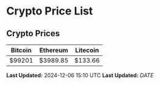 # Crypto Price List

## Crypto Prices
| Bitcoin | Ethereum | Litecoin |
| ------- | -------- | -------- |
| $99201 | $3989.85 | $133.66 |
**Last Updated:** 2024-12-06 15:10 UTC
**Last Updated:** $DATE$
